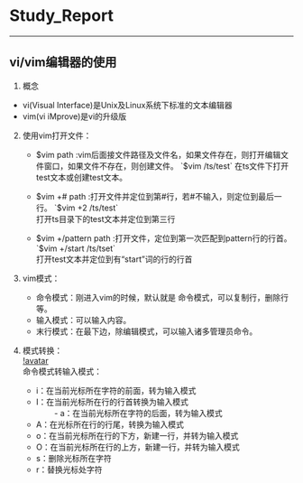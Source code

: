 # Study_Report
---

## vi/vim编辑器的使用
 1. 概念
  - vi(Visual Interface)是Unix及Linux系统下标准的文本编辑器
  - vim(vi iMprove)是vi的升级版
 2. 使用vim打开文件：
     - $vim path :vim后面接文件路径及文件名，如果文件存在，则打开编辑文件窗口，如果文件不存在，则创建文件。  
    `$vim /ts/test`
在ts文件下打开test文本或创建test文本。  

     - $vim +# path :打开文件并定位到第#行，若#不输入，则定位到最后一行。  
     `$vim +2 /ts/test`  
     打开ts目录下的test文本并定位到第三行
     
     - $vim +/pattern path :打开文件，定位到第一次匹配到pattern行的行首。
     `$vim +/start /ts/tset`  
     打开test文本并定位到有“start”词的行的行首  


 3. vim模式：
     - 命令模式：刚进入vim的时候，默认就是 命令模式，可以复制行，删除行等。
     - 输入模式：可以输入内容。
     - 末行模式：在最下边，除编辑模式，可以输入诸多管理员命令。

 4. 模式转换：  
    [!avatar](/image/模式转换.png)   
 命令模式转输入模式：  
     - i：在当前光标所在字符的前面，转为输入模式  
     - I：在当前光标所在行的行首转换为输入模式  
　　  - a：在当前光标所在字符的后面，转为输入模式  
     - A：在光标所在行的行尾，转换为输入模式  
     - o：在当前光标所在行的下方，新建一行，并转为输入模式 
     - O：在当前光标所在行的上方，新建一行，并转为输入模式  
     - s：删除光标所在字符  
     - r：替换光标处字符 
